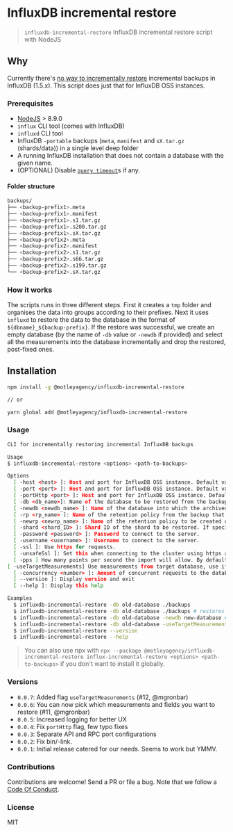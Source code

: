 # InfluxDB incremental restore

> `influxdb-incremental-restore` InfluxDB incremental restore script with NodeJS

## Why

Currently there's [no way to incrementally restore](https://github.com/influxdata/influxdb/issues/9593#issuecomment-387693856)
incremental backups in InfluxDB (1.5.x). This script does just that for InfluxDB OSS instances.

### Prerequisites

* [NodeJS](https://nodejs.org/en/) > 8.9.0
* `influx` CLI tool (comes with InfluxDB)
* `influxd` CLI tool
* InfluxDB `-portable` backups (`meta`, `manifest` and `sX.tar.gz` (shards/data)) in a single level deep folder
* A running InfluxDB installation that does not contain a database with the given name.
* (OPTIONAL) Disable [`query timeout`](https://docs.influxdata.com/influxdb/v1.6/troubleshooting/query_management/#query-timeout)s if any.

#### Folder structure

```bash
backups/
├── <backup-prefix1>.meta
├── <backup-prefix1>.manifest
├── <backup-prefix1>.s1.tar.gz
├── <backup-prefix1>.s200.tar.gz
├── <backup-prefix1>.sX.tar.gz
├── <backup-prefix2>.meta
├── <backup-prefix2>.manifest
├── <backup-prefix2>.s1.tar.gz
├── <backup-prefix2>.s66.tar.gz
├── <backup-prefix2>.s199.tar.gz
└── <backup-prefix2>.sX.tar.gz
```

### How it works

The scripts runs in three different steps. First it creates a `tmp` folder and organises the data into groups according to their
prefixes. Next it uses `influxd` to restore the data to the database in the format of `${dbname}_${backup-prefix}`. If the restore
was successful, we create an empty database (by the name of `-db` value or `-newdb` if provided) and select all the measurements into
the database incrementally and drop the restored, post-fixed ones.

## Installation

```bash
npm install -g @motleyagency/influxdb-incremental-restore

// or

yarn global add @motleyagency/influxdb-incremental-restore
```

### Usage

```bash
CLI for incrementally restoring incremental InfluxDB backups

Usage
$ influxdb-incremental-restore <options> <path-to-backups>

Options
  [ -host <host> ]: Host and port for InfluxDB OSS instance. Default value is '127.0.0.1'. Required for remote connections. Example: -host 127.0.0.1
  [ -port <port> ]: Host and port for InfluxDB OSS instance. Default value is '8088'. Required for restore/backup connections. Example: -port 8088
  [ -portHttp <port> ]: Host and port for InfluxDB OSS instance. Default value is '8086'. Required for Api connections. Example: -port 8086
  [ -db <db_name>]: Name of the database to be restored from the backup. Required.
  [ -newdb <newdb_name> ]: Name of the database into which the archived data will be imported on the target system. If not specified, then the value for -db is used. The new database name must be unique to the target system.
  [ -rp <rp_name> ]: Name of the retention policy from the backup that will be restored. Requires that -db is set. If not specified, all retention policies will be used.
  [ -newrp <newrp_name> ]: Name of the retention policy to be created on the target system. Requires that -rp is set. If not specified, then the -rp value is used.
  [ -shard <shard_ID> ]: Shard ID of the shard to be restored. If specified, then -db and -rp are required.
  [ -password <password> ]: Password to connect to the server.
  [ -username <username> ]: Username to connect to the server.
  [ -ssl ]: Use https for requests.
  [ -unsafeSsl ]: Set this when connecting to the cluster using https and not use SSL verification.
  [ -pps ] How many points per second the import will allow. By default it is zero and will not throttle importing.
[ -useTargetMeasurements] Use measurements from target database, use if you get errors like '... input field "<field>" on measurement "<measurement>" is type float, already exists as type integer... '
  [ -concurrency <number> ]: Amount of concurrent requests to the database. Default is 1.
  [ --version ]: Display version and exit
  [ --help ]: Display this help

Examples
  $ influxdb-incremental-restore -db old-database ./backups
  $ influxdb-incremental-restore -db old-database ./backups # restores old-database
  $ influxdb-incremental-restore -db old-database -newdb new-database # restores old-database as new-database
  $ influxdb-incremental-restore -db old-database -useTargetMeasurements
  $ influxdb-incremental-restore --version
  $ influxdb-incremental-restore --help
```

> You can also use npx with `npx --package @motleyagency/influxdb-incremental-restore influx-incremental-restore <options> <path-to-backups>` if you don't want to install it globally.

### Versions

* `0.0.7`: Added flag `useTargetMeasurements` (#12, @mgronbar)
* `0.0.6`: You can now pick which measurements and fields you want to restore (#11, @mgronbar)
* `0.0.5`: Increased logging for better UX
* `0.0.4`: Fix `portHttp` flag, few typo fixes
* `0.0.3`: Separate API and RPC port configurations
* `0.0.2`: Fix bin/-link.
* `0.0.1`: Initial release catered for our needs. Seems to work but YMMV.

### Contributions

Contributions are welcome! Send a PR or file a bug. Note that we follow a [Code Of Conduct](./CODE_OF_CONDUCT.md).

### License

MIT
